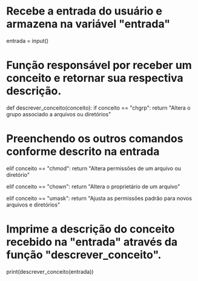 # Recebe a entrada do usuário e armazena na variável "entrada"
entrada = input()

# Função responsável por receber um conceito e retornar sua respectiva descrição.
def descrever_conceito(conceito):
  if conceito == "chgrp":
    return "Altera o grupo associado a arquivos ou diretórios"
  
  # Preenchendo os outros comandos conforme descrito na entrada
  elif conceito == "chmod":
    return "Altera permissões de um arquivo ou diretório"
  
  elif conceito == "chown":
    return "Altera o proprietário de um arquivo"
  
  elif conceito == "umask":
    return "Ajusta as permissões padrão para novos arquivos e diretórios"

# Imprime a descrição do conceito recebido na "entrada" através da função "descrever_conceito". 
print(descrever_conceito(entrada))
